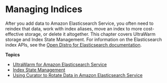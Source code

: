# Managing Indices<a name="managing-indices"></a>

After you add data to Amazon Elasticsearch Service, you often need to reindex that data, work with index aliases, move an index to more cost\-effective storage, or delete it altogether\. This chapter covers UltraWarm storage and Index State Management\. For information on the Elasticsearch index APIs, see the [Open Distro for Elasticsearch documentation](https://opendistro.github.io/for-elasticsearch-docs/docs/elasticsearch/reindex-data/)\.

**Topics**
+ [UltraWarm for Amazon Elasticsearch Service](ultrawarm.md)
+ [Index State Management](ism.md)
+ [Using Curator to Rotate Data in Amazon Elasticsearch Service](curator.md)